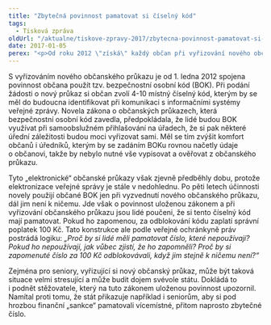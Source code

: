 ```yaml
---
title: "Zbytečná povinnost pamatovat si číselný kód"
tags:
  - Tisková zpráva
oldUrl: "/aktualne/tiskove-zpravy-2017/zbytecna-povinnost-pamatovat-si-ciselny-kod"
date: 2017-01-05
perex: "<p>Od roku 2012 \"získá\" každý občan při vyřizování nového občanského průkazu číselný kód, který si má zapamatovat. Když zapomene, za odblokování zaplatí správní poplatek 100 Kč. Kód ale k ničemu neslouží – elektronizace veřejné správy, kde by se používal, je totiž stále v nedohlednu.</p>"
---
```


<!-- imported from the old website -->

<p>S vyřizováním nového občanského průkazu je od 1. ledna 2012 spojena povinnost občana použít tzv. bezpečnostní osobní kód (BOK). Při podání žádosti o nový průkaz si občan zvolí 4-10 místný číselný kód, kterým by se měl do budoucna identifikovat při komunikaci s informačními systémy veřejné zprávy. Novela zákona o občanských průkazech, která bezpečnostní osobní kód zavedla, předpokládala, že lidé budou BOK využívat při samoobslužném přihlašování na úřadech, že si pak některé úřední záležitosti budou moci vyřizovat sami. Měl se tím zvýšit komfort občanů i úředníků, kterým by se zadáním BOKu rovnou načetly údaje o občanovi, takže by nebylo nutné vše vypisovat a ověřovat z občanského průkazu.</p> <p>Tyto „elektronické“ občanské průkazy však zjevně předběhly dobu, protože elektronizace veřejné správy je stále v nedohlednu. Po pěti letech účinnosti novely použijí občané BOK jen při vyzvednutí nového občanského průkazu, dál jim není k ničemu. Jde však o povinnost uloženou zákonem a při vyřizování občanského průkazu jsou lidé poučeni, že si tento číselný kód mají pamatovat. Pokud ho zapomenou, za odblokování kódu zaplatí správní poplatek 100 Kč. Tato konstrukce ale podle veřejné ochránkyně práv postrádá logiku: <i>„Proč by si lidé měli pamatovat číslo, které nepoužívají? Pokud ho nepoužívají, jak vůbec zjistí, že ho zapomněli? Proč by si zapomenuté číslo za 100 Kč odblokovávali, když jim stejně k ničemu není?“</i></p><p> Zejména pro seniory, vyřizující si nový občanský průkaz, může být taková situace velmi stresující a může budit dojem svévole státu. Dokládá to i podnět stěžovatele, který na tuto zákonem uloženou povinnost upozornil. Namítal proti tomu, že stát přikazuje například i seniorům, aby si pod hrozbou finanční „sankce“ pamatovali vícemístné, přitom naprosto zbytečné číslo.</p>
